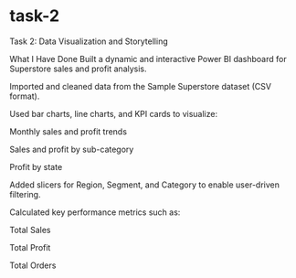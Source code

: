 # task-2
Task 2: Data Visualization and Storytelling

What I Have Done
Built a dynamic and interactive Power BI dashboard for Superstore sales and profit analysis.

Imported and cleaned data from the Sample Superstore dataset (CSV format).

Used bar charts, line charts, and KPI cards to visualize:

Monthly sales and profit trends

Sales and profit by sub-category

Profit by state

Added slicers for Region, Segment, and Category to enable user-driven filtering.

Calculated key performance metrics such as:

Total Sales

Total Profit

Total Orders





